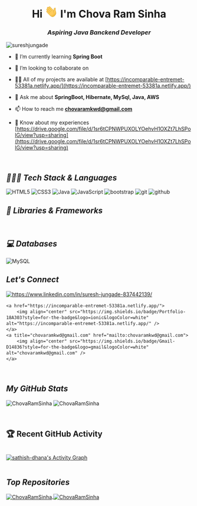 <!----------------------------------- Heading Section ------------------------------------>
<h1 align="center">
    Hi
    <img src="https://raw.githubusercontent.com/ABSphreak/ABSphreak/master/gifs/Hi.gif" width="35">
    I'm Chova Ram Sinha
</h1>

<!----------------------------------- About Section ------------------------------------>

<h3 align="center">
   <i> Aspiring Java Banckend Developer</i>
</h3

<p align="left"> <img src="https://komarev.com/ghpvc/?username=sureshjungade&label=Profile%20views&color=0e75b6&style=flat" alt="sureshjungade" /> </p>

- 🌱 I’m currently learning **Spring Boot**

- 👯 I’m looking to collaborate on 

- 👨‍💻 All of my projects are available at [https://incomparable-entremet-53381a.netlify.app/](https://incomparable-entremet-53381a.netlify.app/)

- 💬 Ask me about **SpringBoot, Hibernate, MySql, Java, AWS**

- 📫 How to reach me **chovaramkwd@gmail.com**

- 📄 Know about my experiences [https://drive.google.com/file/d/1sr6tCPNWPUXOLYOehvH1OXZt7LhSPolG/view?usp=sharing](https://drive.google.com/file/d/1sr6tCPNWPUXOLYOehvH1OXZt7LhSPolG/view?usp=sharing)
</p>

<br>
<!----------------------------------- Tech Stack Section ------------------------------------>

### <h2><i>👨🏻‍💻 Tech Stack & Languages</i></h2>
![HTML5](https://img.shields.io/badge/HTML5-E34F26?style=for-the-badge&logo=html5&logoColor=white)
![CSS3](https://img.shields.io/badge/CSS3-1572B6?style=for-the-badge&logo=css3&logoColor=white)
![Java](https://img.shields.io/badge/Java-ED8B00?style=for-the-badge&logo=java&logoColor=white)
![JavaScript](https://img.shields.io/badge/JavaScript-323330?style=for-the-badge&logo=javascript&logoColor=F7DF1E)
<img src="https://img.shields.io/badge/Bootstrap-563D7C?style=for-the-badge&logo=bootstrap&logoColor=white" alt="bootstrap" />
<img src="https://img.shields.io/badge/Git-f44d27?style=for-the-badge&logo=git&logoColor=white" alt="git" />
<img src="https://img.shields.io/badge/GitHub-100000?style=for-the-badge&logo=github&logoColor=white" alt="github" />



### <h2><i>🚀 Libraries & Frameworks</i></h2>
<a href="" target="blank"><img src="https://img.shields.io/static/v1?style=for-the-badge&message=Spring&color=852100&label=" alt=""/></a>
<a href="" target="blank"><img src="https://img.shields.io/static/v1?style=for-the-badge&message=SpringBoot&color=00d09c&label=" alt="" /></a>
<a href="" target="blank"><img src="https://img.shields.io/static/v1?style=for-the-badge&message=Hibernate&color=000030&label=" alt=""/></a>
<a href="" target="blank"><img src="https://img.shields.io/static/v1?style=for-the-badge&message=JDBC&color=400030&label=" alt=""/></a>
<a href="" target="blank"><img src="https://img.shields.io/static/v1?style=for-the-badge&message=Servlets&color=700030&label=" alt=""/></a>


### <h2><i>💻 Databases</i></h2>
![MySQL](https://img.shields.io/badge/MySQL-00000F?style=for-the-badge&logo=mysql&logoColor=white)

 
 
 
<!----------------------------------- Social Media Links Section ------------------------------------>

<h2><i>Let's Connect</i></h2>


<p align="left">
    <a href="https://www.linkedin.com/in/chova-ram-sinha-5845a6181/">
        <img align="center" src="https://img.shields.io/badge/LinkedIn-0077B5?style=for-the-badge&logo=linkedin&logoColor=white" alt="https://www.linkedin.com/in/suresh-jungade-837442139/" />
    </a>
    
    <a href="https://incomparable-entremet-53381a.netlify.app/">
        <img align="center" src="https://img.shields.io/badge/Portfolio-18A303?style=for-the-badge&logo=ionic&logoColor=white" alt="https://incomparable-entremet-53381a.netlify.app/" />
    </a>
    <a title="chovaramkwd@gmail.com" href="mailto:chovaramkwd@gmail.com">
        <img align="center" src="https://img.shields.io/badge/Gmail-D14836?style=for-the-badge&logo=gmail&logoColor=white" alt="chovaramkwd@gmail.com" />
    </a>
    
</p>

<br>

 
 
 

<!----------------------------------- Star Section ------------------------------------>

 <h2><i>My GitHub Stats</i></h2>

<p>
    <img align="center" src="https://github-readme-stats.vercel.app/api?username=Ramcr32&show_icons=true&include_all_commits=true&count_private=true&hide=issues,contribs&border_radius=0&locale=en&theme=dark" alt="ChovaRamSinha" height="139" />
    <img align="center" src="https://github-readme-stats.vercel.app/api/top-langs/?username=Ramcr32&layout=compact&exclude_repo=Lybrate-Website-Clone-Version-2.0,Lybrate-Website-Clone,Adidas-Clone&hide=Shell&border_radius=0&theme=dark" alt="ChovaRamSinha" height="139"/>
</p>
<br>
  
 <!--------------------------------------------------------------------------------> 
  
 ## :trophy: Recent GitHub Activity
  <br/>
   <a href="https://github.com/sathish-dhana"><img alt="sathish-dhana's Activity Graph" src="https://activity-graph.herokuapp.com/graph?username=Ramcr32&custom_title=ChovaRamSinha's%20Contribution%20Graph&theme=react-dark" /></a>
  <br/>


<br/>



<!----------------------------------- Top Repository Section ------------------------------------>

<h2><i>Top Repositories</i></h2>


<p>
    <a href="https://github.com/VaibhavTyagi010/Cab_booking">
        <img align="center" src="https://github-readme-stats.vercel.app/api/pin/?username=VaibhavTyagi010&repo=Cab_booking&locale=en&border_radius=0&theme=dark" alt="ChovaRamSinha" />
    </a>
    <a href="https://github.com/VaibhavTyagi010/uboric-clone">
        <img align="center" src="https://github-readme-stats.vercel.app/api/pin/?username=VaibhavTyagi010&repo=Uboric-Clone&locale=en&border_radius=0&theme=dark" alt="ChovaRamSinha" />
    </a>
   
  
</p>







<!--
*ChovaRamSinha/Ramcr32* is a ✨ special ✨ repository because its `README.md` (this file) appears on your GitHub profile.

Here are some ideas to get you started:

- 🔭 I’m currently working on ...
- 🌱 I’m currently learning ...
- 👯 I’m looking to collaborate on ...
- 🤔 I’m looking for help with ...
- 💬 Ask me about ...
- 📫 How to reach me: ...
- 😄 Pronouns: ...
- ⚡ Fun fact: ...
-->




















